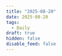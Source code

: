 ```yaml
---
title: "2025-08-20"
date: 2025-08-20
tags:
  - Daily
draft: true
hidden: false
disable_feed: false
---
```


